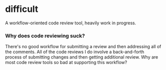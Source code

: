 # difficult
A workflow-oriented code review tool, heavily work in progress.

### Why does code reviewing suck?

There's no good workflow for submitting a review and then addressing all of the comments. All of the code reviews I do involve a back-and-forth process of submitting changes and then getting additional review. Why are most code review tools so bad at supporting this workflow?
